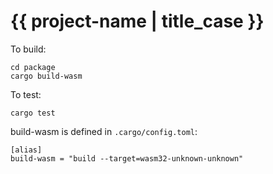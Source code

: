 # {{ project-name | title_case }}

To build:

```
cd package
cargo build-wasm
```

To test:
```
cargo test
```

build-wasm is defined in `.cargo/config.toml`:

```
[alias]
build-wasm = "build --target=wasm32-unknown-unknown"
```
